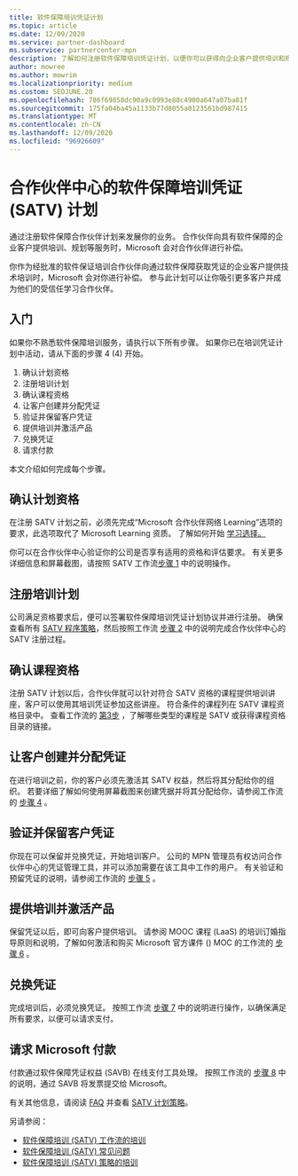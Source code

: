 ```yaml
---
title: 软件保障培训凭证计划
ms.topic: article
ms.date: 12/09/2020
ms.service: partner-dashboard
ms.subservice: partnercenter-mpn
description: 了解如何注册软件保障培训凭证计划，以便你可以获得向企业客户提供培训和规划的补偿。
author: mowree
ms.author: mowrim
ms.localizationpriority: medium
ms.custom: SEOJUNE.20
ms.openlocfilehash: 786f69858dc90a9c0993e88c4900a647a07ba81f
ms.sourcegitcommit: 175fa04ba45a1133b77d8055a0123561bd987415
ms.translationtype: MT
ms.contentlocale: zh-CN
ms.lasthandoff: 12/09/2020
ms.locfileid: "96926609"
---
```

# <a name="software-assurance-training-voucher-satv-program-in-partner-center"></a>合作伙伴中心的软件保障培训凭证 (SATV) 计划

通过注册软件保障合作伙伴计划来发展你的业务。 合作伙伴向具有软件保障的企业客户提供培训、规划等服务时，Microsoft 会对合作伙伴进行补偿。

你作为经批准的软件保证培训合作伙伴向通过软件保障获取凭证的企业客户提供技术培训时，Microsoft 会对你进行补偿。 参与此计划可以让你吸引更多客户并成为他们的受信任学习合作伙伴。

## <a name="get-started"></a>入门

如果你不熟悉软件保障培训服务，请执行以下所有步骤。 如果你已在培训凭证计划中活动，请从下面的步骤 4 (4) 开始。 

1. 确认计划资格
2. 注册培训计划
3. 确认课程资格
4. 让客户创建并分配凭证
5. 验证并保留客户凭证
6. 提供培训并激活产品
7. 兑换凭证
8. 请求付款

本文介绍如何完成每个步骤。

## <a name="confirm-program-eligibility"></a>确认计划资格

在注册 SATV 计划之前，必须先完成“Microsoft 合作伙伴网络 Learning”选项的要求，此选项取代了 Microsoft Learning 资质。 了解如何开始 [学习选择。](https://partner.microsoft.com/membership/learning-partners)

你可以在合作伙伴中心验证你的公司是否享有适用的资格和评估要求。 有关更多详细信息和屏幕截图，请按照 SATV 工作流[步骤 1](https://query.prod.cms.rt.microsoft.com/cms/api/am/binary/RE4s3bB) 中的说明操作。

## <a name="enroll-in-the-training-program"></a>注册培训计划

公司满足资格要求后，便可以签署软件保障培训凭证计划协议并进行注册。 确保查看所有 [SATV 程序策略](https://query.prod.cms.rt.microsoft.com/cms/api/am/binary/RE3koEP)，然后按照工作流 [步骤 2](https://query.prod.cms.rt.microsoft.com/cms/api/am/binary/RE4s3bB) 中的说明完成合作伙伴中心的 SATV 注册过程。


## <a name="confirm-course-eligibility"></a>确认课程资格
注册 SATV 计划以后，合作伙伴就可以针对符合 SATV 资格的课程提供培训讲座，客户可以使用其培训凭证参加这些讲座。 符合条件的课程列在 SATV 课程资格目录中。 查看工作流的 [第3步](https://query.prod.cms.rt.microsoft.com/cms/api/am/binary/RE4s3bB) ，了解哪些类型的课程是 SATV 或获得课程资格目录的链接。

## <a name="have-customer-create-and-assign-voucher"></a>让客户创建并分配凭证

在进行培训之前，你的客户必须先激活其 SATV 权益，然后将其分配给你的组织。 若要详细了解如何使用屏幕截图来创建凭据并将其分配给你，请参阅工作流的 [步骤 4](https://query.prod.cms.rt.microsoft.com/cms/api/am/binary/RE4s3bB) 。

## <a name="validate-and-reserve-customer-vouchers"></a>验证并保留客户凭证

你现在可以保留并兑换凭证，开始培训客户。 公司的 MPN 管理员有权访问合作伙伴中心的凭证管理工具，并可以添加需要在该工具中工作的用户。 有关验证和预留凭证的说明，请参阅工作流的 [步骤 5](https://query.prod.cms.rt.microsoft.com/cms/api/am/binary/RE4s3bB) 。

## <a name="deliver-training-and-activate-product"></a>提供培训并激活产品

保留凭证以后，即可向客户提供培训。 请参阅 MOOC 课程 (LaaS) 的培训订婚指导原则和说明，了解如何激活和购买 Microsoft 官方课件 () MOC 的工作流的 [步骤 6](https://query.prod.cms.rt.microsoft.com/cms/api/am/binary/RE4s3bB) 。

## <a name="redeem-voucher"></a>兑换凭证

完成培训后，必须兑换凭证。 按照工作流 [步骤 7](https://query.prod.cms.rt.microsoft.com/cms/api/am/binary/RE4s3bB) 中的说明进行操作，以确保满足所有要求，以便可以请求支付。 


## <a name="request-payment-from-microsoft"></a>请求 Microsoft 付款

付款通过软件保障凭证权益 (SAVB) 在线支付工具处理。 按照工作流的 [步骤 8](https://query.prod.cms.rt.microsoft.com/cms/api/am/binary/RE4s3bB) 中的说明，通过 SAVB 将发票提交给 Microsoft。 

有关其他信息，请阅读 [FAQ](https://query.prod.cms.rt.microsoft.com/cms/api/am/binary/RE3kz5o) 并查看 [SATV 计划策略](https://query.prod.cms.rt.microsoft.com/cms/api/am/binary/RE3koEP)。

另请参阅：

- [软件保障培训 (SATV) 工作流的培训](https://query.prod.cms.rt.microsoft.com/cms/api/am/binary/RE4s3bB)
- [软件保障培训 (SATV) 常见问题](https://query.prod.cms.rt.microsoft.com/cms/api/am/binary/RE3kz5o)
- [软件保障培训 (SATV) 策略的培训](https://query.prod.cms.rt.microsoft.com/cms/api/am/binary/RE3koEP)
